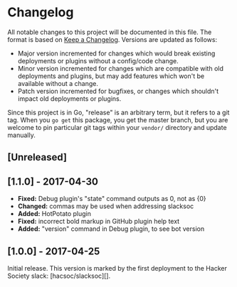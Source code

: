 Changelog
=========

All notable changes to this project will be documented in this file.
The format is based on [Keep a Changelog](http://keepachangelog.com/).
Versions are updated as follows:
- Major version incremented for changes which would break existing deployments
  or plugins without a config/code change.
- Minor version incremented for changes which are compatible with old
  deployments and plugins, but may add features which won't be available without
  a change.
- Patch version incremented for bugfixes, or changes which shouldn't impact old
  deployments or plugins.
  
Since this project is in Go, "release" is an arbitrary term, but it refers to a
git tag. When you `go get` this package, you get the master branch, but you are
welcome to pin particular git tags within your `vendor/` directory and update
manually.

## [Unreleased]

## [1.1.0] - 2017-04-30

- **Fixed:** Debug plugin's "state" command outputs as 0, not as {0}
- **Changed:** commas may be used when addressing slacksoc
- **Added:** HotPotato plugin
- **Fixed:** incorrect bold markup in GitHub plugin help text
- **Added:** "version" command in Debug plugin, to see bot version

## [1.0.0] - 2017-04-25

Initial release. This version is marked by the first deployment to the Hacker
Society slack: [hacsoc/slacksoc][].


[hacsoc/slack]: https://github.com/hacsoc/slacksoc
